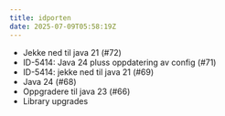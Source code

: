 ```yaml
---
title: idporten
date: 2025-07-09T05:58:19Z
---
```

- Jekke ned til java 21 (#72)
- ID-5414: Java 24 pluss oppdatering av config (#71)
- ID-5414: jekke ned til java 21 (#69)
- Java 24 (#68)
- Oppgradere til java 23 (#66)
- Library upgrades

